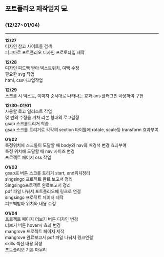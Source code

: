 ## 포트폴리오 제작일지 💻

### (__12/27~01/04__)

* * *

__12/27__</br>
디자인 참고 사이트들 검색</br>
피그마로 포트폴리오 디자인 프로토타입 제작</br>

__12/28__</br>
디자인 피드백 받아 텍스트위치, 여백 수정</br>
필요한 svg 작업</br>
html, css마크업작업</br>

__12/29__</br>
스크롤 시 텍스트, 이미지 순서대로 나타나는 효과 aos 플러그인 사용하여 구현 </br>

__12/30~01/01__</br>
사용할 로고 일러스트 작업</br>
몇 번의 수정을 거쳐 리본 형태의 로고결정</br>
gsap 스크롤트리거 학습</br>
gsap 스크롤 트리거로 각각의 section 타이틀에 rotate, scale등 transform 효과부여</br>

__01/02__</br>
특정위치에 스크롤이 도달할 때 body와 nav의 배경색 변경 효과부여</br>
특정 위치에 도달할 때 nav 사이즈 변경</br>
프로젝트 페이지 css 작업</br>

__01/03__</br>
gsap로 버튼 스크롤 트리거 start, end위치정리</br>
singsingo 프로젝트 완료 보고서 정리</br>
Singsingo프로젝트 완료보고서 정리 </br>
pdf 파일 나눠서 포트폴리오에 링크로 연결</br>
singsingo 프로젝트 페이지 제작</br>
피드백받아 위치와 내용 수정</br>

__01/04__</br>
프로젝트 페이지 더보기 버튼 디자인 변경</br>
더보기 버튼 hover시 효과 변경</br>
mangrove 프로젝트 페이지 제작</br>
mangrove 완료보고서 pdf 파일 나눠서 링크연결</br>
skills 섹션 내용 작성</br>
포트폴리오 기본 마무리</br>
